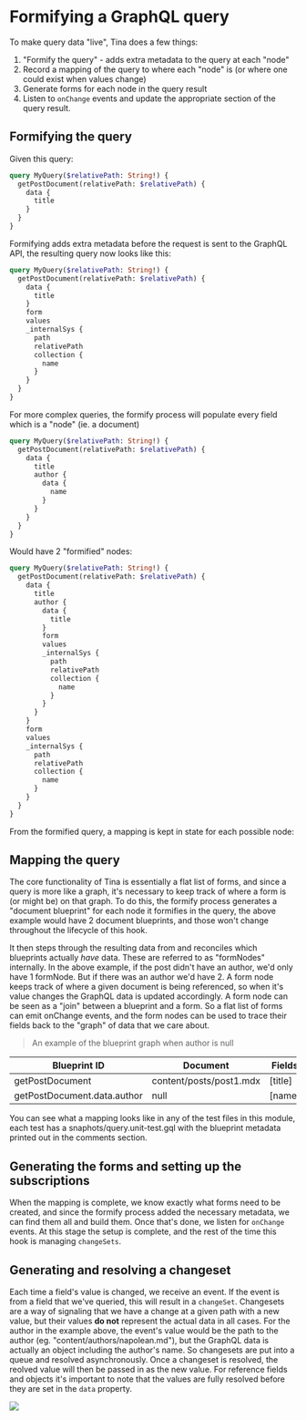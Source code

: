 # Formifying a GraphQL query

To make query data "live", Tina does a few things:

1. "Formify the query" - adds extra metadata to the query at each "node"
2. Record a mapping of the query to where each "node" is (or where one could exist when values change)
3. Generate forms for each node in the query result
4. Listen to `onChange` events and update the appropriate section of the query result.


## Formifying the query

Given this query:

```graphql
query MyQuery($relativePath: String!) {
  getPostDocument(relativePath: $relativePath) {
    data {
      title
    }
  }
}
```

Formifying adds extra metadata before the request is sent to the GraphQL API, the resulting query now looks like this:

```graphql
query MyQuery($relativePath: String!) {
  getPostDocument(relativePath: $relativePath) {
    data {
      title
    }
    form
    values
    _internalSys {
      path
      relativePath
      collection {
        name
      }
    }
  }
}
```

For more complex queries, the formify process will populate every field which is a "node" (ie. a document)

```graphql
query MyQuery($relativePath: String!) {
  getPostDocument(relativePath: $relativePath) {
    data {
      title
      author {
        data {
          name
        }
      }
    }
  }
}

```
Would have 2 "formified" nodes:

```graphql
query MyQuery($relativePath: String!) {
  getPostDocument(relativePath: $relativePath) {
    data {
      title
      author {
        data {
          title
        }
        form
        values
        _internalSys {
          path
          relativePath
          collection {
            name
          }
        }
      }
    }
    form
    values
    _internalSys {
      path
      relativePath
      collection {
        name
      }
    }
  }
}
```
From the formified query, a mapping is kept in state for each possible node:

## Mapping the query

The core functionality of Tina is essentially a flat list of forms, and since a query is more like a graph, it's necessary
to keep track of where a form is (or might be) on that graph. To do this, the formify process generates a "document blueprint" for each
node it formifies in the query, the above example would have 2 document blueprints, and those won't change throughout the lifecycle of this hook.

It then steps through the resulting data from and reconciles which blueprints actually _have_ data. These are referred to as "formNodes" internally.
In the above example, if the post didn't have an author, we'd only have 1 formNode. But if there was an author we'd have 2. A form node keeps track of where a given
document is being referenced, so when it's value changes the GraphQL data is updated accordingly. A form node can be seen as a "join" between a blueprint
and a form. So a flat list of forms can emit onChange events, and the form nodes can be used to trace their fields back to the "graph" of data that we care about.

> An example of the blueprint graph when author is null

| Blueprint ID                | Document                | Fields   |
|-----------------------------|-------------------------|----------|
| getPostDocument             | content/posts/post1.mdx | [title]  |
| getPostDocument.data.author | null                    | [name]   |

You can see what a mapping looks like in any of the test files in this module, each test has a snaphots/query.unit-test.gql with the blueprint metadata
printed out in the comments section.

## Generating the forms and setting up the subscriptions

When the mapping is complete, we know exactly what forms need to be created, and since the formify process added the necessary metadata, we can find them all
and build them. Once that's done, we listen for `onChange` events. At this stage the setup is complete, and the rest of the time this hook is managing `changeSets`.

## Generating and resolving a changeset

Each time a field's value is changed, we receive an event. If the event is from a field that we've queried, this will result
in a `changeSet`. Changesets are a way of signaling that we have a change at a given path with a new value, but their values
__do not__ represent the actual data in all cases. For the author in the example above, the event's value would be the path to the author
(eg. "content/authors/napolean.md"), but the GraphQL data is actually an object including the author's name. So changesets are
put into a queue and resolved asynchronously. Once a changeset is resolved, the reolved value will then be passed in as the new
value. For reference fields and objects it's important to note that the values are fully resolved before they are set in the
`data` property.

![](https://raw.githubusercontent.com/tinacms/tinacms/use-graphql-froms-refactor-4/packages/tinacms/src/hooks/formify/formify-diagram-2.png)
